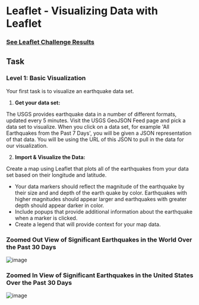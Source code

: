 # Leaflet  - Visualizing Data with Leaflet

### [See Leaflet Challenge Results](https://klsisk.github.io/Web-Design-Challenge/)

## Task

### Level 1: Basic Visualization
Your first task is to visualize an earthquake data set.
1. **Get your data set:** 

The USGS provides earthquake data in a number of different formats, updated every 5 minutes. Visit the USGS GeoJSON Feed page and pick a data set to visualize. When you click on a data set, for example 'All Earthquakes from the Past 7 Days', you will be given a JSON representation of that data. You will be using the URL of this JSON to pull in the data for our visualization.

2. **Import & Visualize the Data:**

Create a map using Leaflet that plots all of the earthquakes from your data set based on their longitude and latitude.
  - Your data markers should reflect the magnitude of the earthquake by their size and and depth of the earth quake by color. Earthquakes with higher magnitudes should appear larger and earthquakes with greater depth should appear darker in color.
  - Include popups that provide additional information about the earthquake when a marker is clicked.
  - Create a legend that will provide context for your map data.

### Zoomed Out View of Significant Earthquakes in the World Over the Past 30 Days
![image](https://user-images.githubusercontent.com/69765842/105659895-d44fbc00-5e97-11eb-9af1-b67b899b42d5.png)

### Zoomed In View of Significant Earthquakes in the United States Over the Past 30 Days
![image](https://user-images.githubusercontent.com/69765842/105659961-f8130200-5e97-11eb-9ef7-833c371c4948.png)



